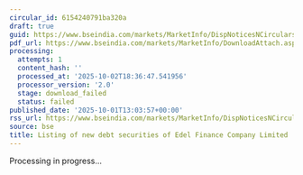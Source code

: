 ```yaml
---
circular_id: 6154240791ba320a
draft: true
guid: https://www.bseindia.com/markets/MarketInfo/DispNoticesNCirculars.aspx?Noticeid={1A395F99-AB87-4A9C-A5EB-9A517F615904}&noticeno=20251001-61&dt=10/01/2025&icount=61&totcount=83&flag=0
pdf_url: https://www.bseindia.com/markets/MarketInfo/DownloadAttach.aspx?id=20251001-61&attachedId=
processing:
  attempts: 1
  content_hash: ''
  processed_at: '2025-10-02T18:36:47.541956'
  processor_version: '2.0'
  stage: download_failed
  status: failed
published_date: '2025-10-01T13:03:57+00:00'
rss_url: https://www.bseindia.com/markets/MarketInfo/DispNoticesNCirculars.aspx?Noticeid={1A395F99-AB87-4A9C-A5EB-9A517F615904}&noticeno=20251001-61&dt=10/01/2025&icount=61&totcount=83&flag=0
source: bse
title: Listing of new debt securities of Edel Finance Company Limited
---
```


Processing in progress...